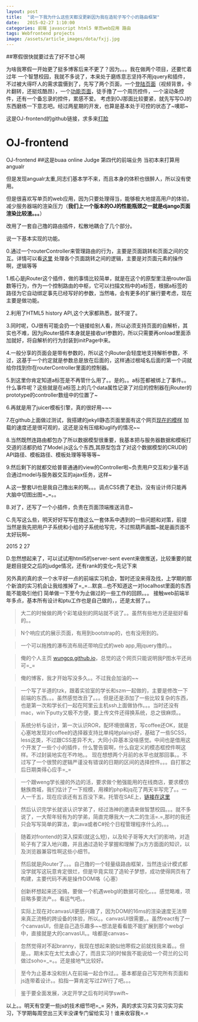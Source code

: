 ```yaml
---
layout: post
title:  "说一下我为什么这些天都没更新因为我在造轮子写个小的路由框架"
date:   2015-02-27 1:10:00
categories: 前端 javascript html5 单页web应用 路由
tags: Webfrontend projects
image: /assets/article_images/dota/fxjj.jpg
---
```

##寒假很快就要过去了好不甘心啊

为啥我寒假一开始更了挺多博客后来不更了？因为。。。我在做两个项目，还要忙着过年
一个智慧校园，我就不多说了，本来处于磨练意志坚持不用jquery和插件，不过被大得吓人的需求震慑到了，先写了两个页面，一个[登陆页面](http://wungcq.github.io/static/templates/login.html)（视频背景，卡片翻转，还挺炫酷昂），一个[功能页面](http://wungcq.github.io/static/templates/index.html)，徒手撸了一个周历控件，一个滚动条控件，还有一个备忘录的控件，累感不爱。
考虑到OJ那面比较要紧，就先写写OJ的东西磨练一下意志吧。经过两星期的开发，也算是基本处于可控的状态了~噢耶~

这是OJ-frontend的github链接，求多来[打脸](https://github.com/WunGCQ/OJ-frontend)

# OJ-frontend
OJ-frontend
##这是buaa online Judge 第四代的前端业务
当初本来打算用angualr

但是发现angualr太重,同志们基本学不来，而且本身的体积也很醉人，所以没有使用。

但是很喜欢写单页的web应用，因为只要处理得当，能够极大地提高用户的体验，减少服务器端的渲染压力（**我们上一个版本的OJ的性能瓶颈之一就是django页面渲染比较渣。。。**）

改用了一套自己撸的路由插件，松散地耦合了几个部分。

说一下基本实现的功能。

0.通过一个routerController来管理路由的行为，主要是页面跳转和页面之间的交互。详情可以看[这里](https://github.com/WunGCQ/OJ-frontend/blob/master/public/javascripts/Controllers/RouteController.js)
处理各个页面跳转之间的逻辑，主要是对页面元素的操作啊，逻辑等等

1.核心是jRouter这个插件，做的事情比较简单，就是在这个的原型里注册router函数等行为，作为一个控制路由的中枢，它可以扫描文档中的a标签，根据a标签的路径为它自动绑定事先已经写好的参数，当然咯，会有更多的扩展行要考虑，现在主要是做功能。

2.利用了HTML5 history API,这个大家都熟悉，就不提了。

3.同时呢，OJ很有可能会扔一个链接给别人看，所以必须支持页面的自解析，其实也不难，因为jRouter插件本身就是接收url参数的，所以只需要再onload里面添加就好，将自解析的行为封装到initPage中来。

4.一般分享的页面会是带有参数的，所以这个jRouter会轻度地支持解析参数，不过，这基于一个约定就是参数总是放在后面的，这样通过根域名后面的第一个词就给你找到你在routerController里面的控制器。

5.到这里你肯定知道a标签是不再管什么用了。。是的。。a标签都被绑上了事件。。什么事件呢？这些就是在a标签上的几个data属性记录了对应的控制器在jRouter的prototype的controller数组中的位置了~

6.再就是用了juicer模板引擎，真的很好用~~~

7.在github上面做过测试，我搭建的jekyll静态页面里面有这个网页[现在的模样](http://wungcq.github.io/public/templates/index.html)
加载的速度还是很可观的，这还是没有压缩和uglify的情况~~

8.当然既然连路由都包办了所以数据模型很重要，我基本把与服务器数据和模板打交道的活都扔给了Model.js这么个东西,其原型包含了对这个数据模型的CRUD的API路径、模板路径、模板处理等等等等~

9.然后剩下的就都交给普普通通的view的Controller啦~负责用户交互和少量不适合通过model与服务器交互的ajax任务，这样~

A.这一整套UI也是我自己撸出来的啊。。。调点CSS费了老劲，没有设计师只能再大脑中切图出图=_=。。

B.对了，还写了一个小插件，负责在页面顶端推送消息~

C.先写这么些，明天好好写写在撸这么一套体系中遇到的一些问题和对策，前提当然是我先把用户子系统和小组的子系统给写完，不过照葫芦画瓢~就是画页面不太好玩啊~

2015 2 27

D.忽然想起来了，可以试试用html5的server-sent event来做推送，比较重要的就是题目提交之后的judge情况，还有rank的变化~先记下来



另外真的真的求一个水平好一点的前端实习机会，暂时还没来得及找，上学期的那个新浪的实习机会让我给推掉了=_=...默哀...也不知道这一对localhost里面的东西能不能吸引他们
简单做一下至今为止做过的一些工作的回顾。。。
接触web前端半年多点，基本所有设计和ptu工作也是自己做的，，还是太弱了。。

> 大二的时候做的两个彩笔级别的网站就不说了。。虽然有些地方还是挺好看的。。

> N个响应式的展示页面，有用到bootstrap的，也有没用到的。

> 一个可以拖拽的瀑布流布局还带响应式的web app,用jquery撸的。。

>俺的个人主页 [wungcq.github.io](http://wungcq.github.io)，总觉的这个网页只能说明我P图水平还尚可=_=

>俺的博客，我才开始写没多久。。不过我会加油的~~

>一个写了半道的tzk，跟着实验室的学长和szm一起做的，主要是修改一下前端的东西。。。虽然感觉改丑了。。。但是还是添加了一些比较复杂的东西，也是第一次和学长们一起在阿里云主机ssh上面做协作。。。当时还没有mac，win下putty又极不方便，要上传文件还得换系统，总之很麻烦。。

>系统分析与设计，第一次认识ROR，配环境很痛苦，写coffee还OK，就是心塞地发现对coffee的选择器支持比单纯地plainjs好，基础了一些SCSS，less这类，不过跟CSS差异不大，大同小异基本没啥感觉。中间也是借用这个开发了一些个小的插件，什么警告窗啊，什么自定义的模态框控件啊这样。不过封装地实在不咋地。。
现在想想两个月前的水平也就那回事。。不过写了一个很赞的逻辑严谨没有错误的日期的区间的选择控件。。。自打那之后日期类得心应手=_=

>一个跟weng学长接的外边的活，要求做个勉强能用的在线商店，要求模仿魅族商城，我们估计了一下规模，用裸的php和jq花了两天半写完了。。一人一千五，现在应该还有五百没下来。托管在SAE上，[链接在这里](http://www.swdown.com)

>然后认识完学长就该认识学弟了，经过浩神的邀请来做智慧校园。。。就不多说了，一大帮年轻有为的学弟，简直完爆我大一大二的生活=.=,那时的我还只会写写简单的算法，拿java或者C#抡个日程管理程序什么的。。。

>随着对frontend的深入探索(就这么短)，以及轮子哥等大大们的影响，对造轮子有了深入地兴趣，并且通过造轮子掌握和理解了js方方面面的知识，以及浏览器兼容性啊这些小细节。

>然后就是jRouter了。。。自己撸的一个轻量级路由框架，当然连设计模式都没学就写这玩意肯定很烂，但是毕竟实现了造轮子梦想，成功使得网页有了构建，主要代码不再是操作DOM咯（心塞）

>创新杯想起来还没搞，要做一个机遇webgl的数据可视化。。。感觉略难，项目略多要流产。。看运气吧。。

>实际上现在对canvasUI更感兴趣了，因为DOM的16ms的渲染速度无法带来真正流畅的跨设备的体验，所以。。canvasUI很需要。。虽然react有了一个canvasUI，但是自己造乐趣多~~想法是看看能不能扩展到那个webgl中，直接就是大的canvasUI。。啥都是canvas~

>忽然觉得对不起branny，我现在想起来貌似他寒假之前就找我来着。。但是。。期末实在太忙太虐心了，而且实习的时候我不能说给一个荷兰的公司做过soho=_=。。还是接地气比较好。

>至今为止基本没和别人在前端一起合作过。。基本都是自己写完所有页面和js连带着设计。。掐指一算肯定写过2W行了吧。。。

>鉴于要全面发展，决定开学之后有时间学swift~

以上。。明天有空更一些js的技术细节吧=_=
另外，真的求实习实习实习实习实习，下学期每周空出三天半没课专门留给实习！谁来收容我=.=
